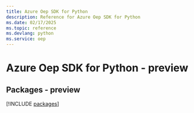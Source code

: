 ```yaml
---
title: Azure Oep SDK for Python
description: Reference for Azure Oep SDK for Python
ms.date: 02/17/2025
ms.topic: reference
ms.devlang: python
ms.service: oep
---
```

# Azure Oep SDK for Python - preview
## Packages - preview
[!INCLUDE [packages](oep-index.md)]